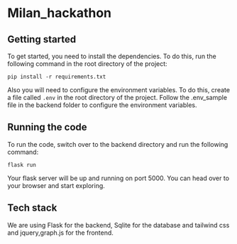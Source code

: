 # Milan_hackathon

## Getting started
To get started, you need to install the dependencies. To do this, run the following command in the root directory of the project:
```
pip install -r requirements.txt
```
Also you will need to configure the environment variables. To do this, create a file called `.env` in the root directory of the project. Follow the .env_sample file in the backend folder to configure the environment variables.

## Running the code
To run the code, switch over to the backend directory and run the following command:
```
flask run
```
Your flask server will be up and running on port 5000. You can head over to your browser and start exploring.

## Tech stack
We are using Flask for the backend, Sqlite for the database and tailwind css and jquery,graph.js for the frontend. 
